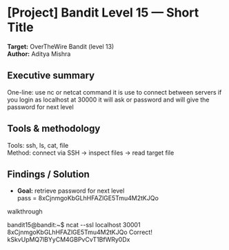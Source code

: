 # [Project] Bandit Level 15 — Short Title
**Target:** OverTheWire Bandit (level 13)  
**Author:** Aditya Mishra

## Executive summary
One-line: use nc or netcat command it is use to connect between servers if you login as localhost at 30000 it will ask or password and will give the password for next level

## Tools & methodology
Tools: ssh, ls, cat, file  
Method: connect via SSH → inspect files → read target file

## Findings / Solution
- **Goal:** retrieve password for next level  
 pass = 8xCjnmgoKbGLhHFAZlGE5Tmu4M2tKJQo

walkthrough

bandit15@bandit:~$  ncat --ssl localhost 30001
8xCjnmgoKbGLhHFAZlGE5Tmu4M2tKJQo
Correct!
kSkvUpMQ7lBYyCM4GBPvCvT1BfWRy0Dx

